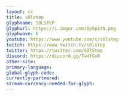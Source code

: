 ```yaml
---
layout: cc
title: s0lstep
glyphname: S0LSTEP
glyphurl: https://i.imgur.com/8p9p1tN.png
glyphwave: 6
youtube: https://www.youtube.com/c/s0lstep
twitch: https://www.twitch.tv/s0lstep
twitter: https://twitter.com/S0lStep
discord: https://discord.gg/Tw4fGxR
other-site: 
primary-language: 
global-glyph-code: 
currently-partnered: 
stream-currency-needed-for-glyph: 
---
```


